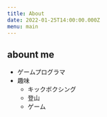 ```yaml
---
title: About
date: 2022-01-25T14:00:00.000Z
menu: main
---
```


## abount me


* ゲームプログラマ
* 趣味
  * キックボクシング
  * 登山
  * ゲーム
